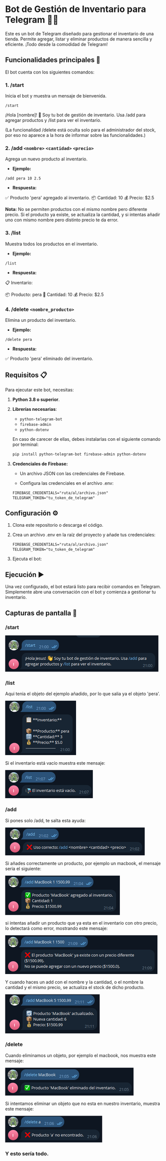 # Bot de Gestión de Inventario para Telegram 🛒🤖

Este es un bot de Telegram diseñado para gestionar el inventario de una tienda. Permite agregar, listar y eliminar productos de manera sencilla y eficiente. ¡Todo desde la comodidad de Telegram!

## Funcionalidades principales 🚀

El bot cuenta con los siguientes comandos:

### 1. **/start**
Inicia el bot y muestra un mensaje de bienvenida.


````
/start
````

¡Hola [nombre]! 👋 Soy tu bot de gestión de inventario. Usa /add para agregar productos y /list para ver el inventario.


(La funcionalidad /delete está oculta solo para el administrador del stock, por eso no aparece a la hora de informar sobre las funcionalidades.)


### 2. **/add `<nombre>` `<cantidad>` `<precio>`**
Agrega un nuevo producto al inventario.
- **Ejemplo:**

````
/add pera 10 2.5
````

- **Respuesta:**

✅ Producto 'pera' agregado al inventario.
📦 Cantidad: 10
💰 Precio: $2.5


**Nota:** No se permiten productos con el mismo nombre pero diferente precio. Si el producto ya existe, se actualiza la cantidad, y si intentas añadir uno con mismo nombre pero distinto precio te da error.

### 3. **/list**
Muestra todos los productos en el inventario.
- **Ejemplo:**

```
/list
```

- **Respuesta:**

📋 Inventario:

📦 Producto: pera
🔢 Cantidad: 10
💰 Precio: $2.5


### 4. **/delete `<nombre_producto>`**
Elimina un producto del inventario.
- **Ejemplo:**

```
/delete pera
```

- **Respuesta:**

✅ Producto 'pera' eliminado del inventario.


## Requisitos 📋

Para ejecutar este bot, necesitas:

1. **Python 3.8 o superior**.
2. **Librerías necesarias**:
    - `python-telegram-bot`
    - `firebase-admin`
    - `python-dotenv`

    En caso de carecer de ellas, debes instalarlas con el siguiente comando por terminal:

    ```bash
    pip install python-telegram-bot firebase-admin python-dotenv
    ```

3. **Credenciales de Firebase:**

    - Un archivo JSON con las credenciales de Firebase.

    - Configura las credenciales en el archivo .env:  

    ```
    FIREBASE_CREDENTIALS="ruta/al/archivo.json"
    TELEGRAM_TOKEN="tu_token_de_telegram"
    ```

## Configuración ⚙️

1. Clona este repositorio o descarga el código.

2. Crea un archivo .env en la raíz del proyecto y añade tus credenciales:

    ```
    FIREBASE_CREDENTIALS="ruta/al/archivo.json"
    TELEGRAM_TOKEN="tu_token_de_telegram"
    ```
3. Ejecuta el bot:

## Ejecución ▶️

Una vez configurado, el bot estará listo para recibir comandos en Telegram. Simplemente abre una conversación con el bot y comienza a gestionar tu inventario.

## Capturas de pantalla 📸

### /start

![](/assets/start.png)

### /list

Aqui tenia el objeto del ejemplo añadido, por lo que salia ya el objeto 'pera'.

![](/assets/listProducto.png)

Si el inventario está vacío muestra este mensaje:

![](/assets/listVacio.png)

### /add

Si pones solo /add, te salta esta ayuda:

![](/assets/addAyuda.png)

Si añades correctamente un producto, por ejemplo un macbook, el mensaje seria el siguiente:

![](/assets/addProducto.png)

si intentas añadir un producto que ya esta en el inventario con otro precio, lo detectará como error, mostrando este mensaje:

![](/assets/addError.png)

Y cuando haces un add con el nombre y la cantidad, o el nombre la cantidad y el mismo precio, se actualiza el stock de dicho producto.

![](/assets/addActualizacion.png)

### /delete

Cuando eliminamos un objeto, por ejemplo el macbook, nos muestra este mensaje:

![](/assets/delete.png)

Si intentamos eliminar un objeto que no esta en nuestro inventario, muestra este mensaje:

![](/assets/deleteError.png)

### Y esto sería todo.
